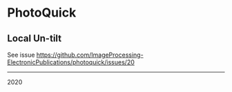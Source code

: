 # PhotoQuick

## Local Un-tilt

See issue https://github.com/ImageProcessing-ElectronicPublications/photoquick/issues/20

----

2020
